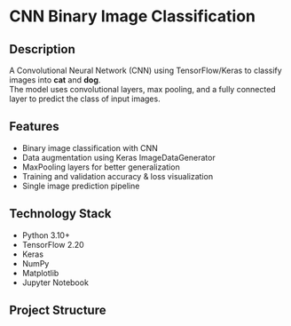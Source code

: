 # CNN Binary Image Classification

## Description
A Convolutional Neural Network (CNN) using TensorFlow/Keras to classify images into **cat** and **dog**.  
The model uses convolutional layers, max pooling, and a fully connected layer to predict the class of input images.  

## Features
- Binary image classification with CNN
- Data augmentation using Keras ImageDataGenerator
- MaxPooling layers for better generalization
- Training and validation accuracy & loss visualization
- Single image prediction pipeline

## Technology Stack
- Python 3.10+
- TensorFlow 2.20
- Keras
- NumPy
- Matplotlib
- Jupyter Notebook

## Project Structure
